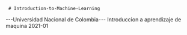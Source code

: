      # Introduction-to-Machine-Learning
   ---Universidad Nacional de Colombia---
Introduccion a aprendizaje de maquina 2021-01

